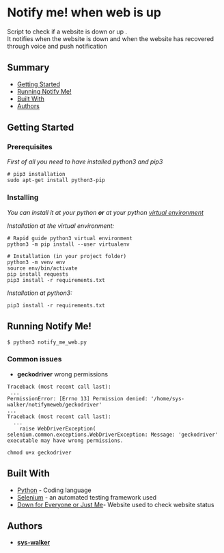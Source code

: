 
# Notify me! when web is up

Script to check if a website is down  or up .  
It notifies when the website is down and when the website has recovered through voice and push notification

## Summary

  - [Getting Started](#getting-started)
  - [Running Notify Me!](#running-notify-me)
  - [Built With](#built-with)
  - [Authors](#authors)


## Getting Started

### Prerequisites
_First of all you need to have installed python3 and pip3_

```
# pip3 installation
sudo apt-get install python3-pip
```

### Installing
_You can install it at your python **or** at your python [virtual environment](https://packaging.python.org/guides/installing-using-pip-and-virtual-environments/#installing-virtualenv)_


_Installation at the virtual environment:_
```
# Rapid guide python3 virtual environment
python3 -m pip install --user virtualenv

# Installation (in your project folder)
python3 -m venv env
source env/bin/activate
pip install requests
pip3 install -r requirements.txt
```
_Installation at python3:_
```
pip3 install -r requirements.txt
```

## Running Notify Me!
```
$ python3 notify_me_web.py
```
### Common issues

- **geckodriver** wrong permissions

```
Traceback (most recent call last):
 ...
PermissionError: [Errno 13] Permission denied: '/home/sys-walker/notifymeweb/geckodriver'
...
Traceback (most recent call last):
  ...
    raise WebDriverException(
selenium.common.exceptions.WebDriverException: Message: 'geckodriver' executable may have wrong permissions.
```
```
chmod u+x geckodriver
```


## Built With
* [Python](https://www.python.org/) - Coding language
* [Selenium](https://www.selenium.dev/) - an  automated testing framework used
* [Down for Everyone or Just Me](https://downforeveryoneorjustme.com/)- Website used to check website status

## Authors

  - [**sys-walker**](https://github.com/sys-walker)

